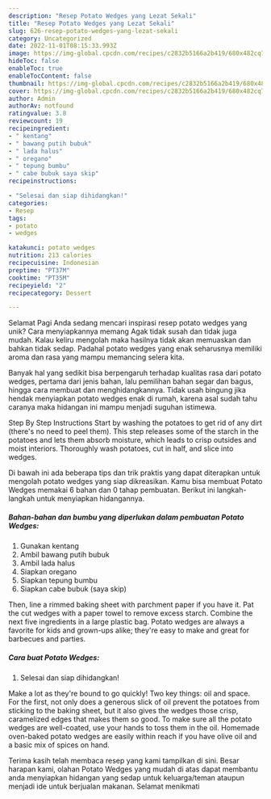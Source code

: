 ```yaml
---
description: "Resep Potato Wedges yang Lezat Sekali"
title: "Resep Potato Wedges yang Lezat Sekali"
slug: 626-resep-potato-wedges-yang-lezat-sekali
category: Uncategorized
date: 2022-11-01T08:15:33.993Z
image: https://img-global.cpcdn.com/recipes/c2832b5166a2b419/680x482cq70/potato-wedges-foto-resep-utama.jpg
hideToc: false
enableToc: true
enableTocContent: false
thumbnail: https://img-global.cpcdn.com/recipes/c2832b5166a2b419/680x482cq70/potato-wedges-foto-resep-utama.jpg
cover: https://img-global.cpcdn.com/recipes/c2832b5166a2b419/680x482cq70/potato-wedges-foto-resep-utama.jpg
author: Admin
authorAv: notfound
ratingvalue: 3.8
reviewcount: 19
recipeingredient:
- " kentang"
- " bawang putih bubuk"
- " lada halus"
- " oregano"
- " tepung bumbu"
- " cabe bubuk saya skip"
recipeinstructions:

- "Selesai dan siap dihidangkan!"
categories:
- Resep
tags:
- potato
- wedges

katakunci: potato wedges 
nutrition: 213 calories
recipecuisine: Indonesian
preptime: "PT37M"
cooktime: "PT35M"
recipeyield: "2"
recipecategory: Dessert

---
```



Selamat Pagi Anda sedang mencari inspirasi resep potato wedges yang unik? Cara menyiapkannya memang Agak tidak susah dan tidak juga mudah. Kalau keliru mengolah maka hasilnya tidak akan memuaskan dan bahkan tidak sedap. Padahal potato wedges yang enak seharusnya memiliki aroma dan rasa yang mampu memancing selera kita.


Banyak hal yang sedikit bisa berpengaruh terhadap kualitas rasa dari potato wedges, pertama dari jenis bahan, lalu pemilihan bahan segar dan bagus, hingga cara membuat dan menghidangkannya. Tidak usah bingung jika hendak menyiapkan potato wedges enak di rumah, karena asal sudah tahu caranya maka hidangan ini mampu menjadi suguhan istimewa.

Step By Step Instructions Start by washing the potatoes to get rid of any dirt (there&#39;s no need to peel them). This step releases some of the starch in the potatoes and lets them absorb moisture, which leads to crisp outsides and moist interiors. Thoroughly wash potatoes, cut in half, and slice into wedges.


Di bawah ini ada beberapa tips dan trik praktis yang dapat diterapkan untuk mengolah potato wedges yang siap dikreasikan. Kamu bisa membuat Potato Wedges memakai 6 bahan dan 0 tahap pembuatan. Berikut ini langkah-langkah untuk menyiapkan hidangannya.

<!--inarticleads1-->

##### Bahan-bahan dan bumbu yang diperlukan dalam pembuatan Potato Wedges:

1. Gunakan  kentang
1. Ambil  bawang putih bubuk
1. Ambil  lada halus
1. Siapkan  oregano
1. Siapkan  tepung bumbu
1. Siapkan  cabe bubuk (saya skip)


Then, line a rimmed baking sheet with parchment paper if you have it. Pat the cut wedges with a paper towel to remove excess starch. Combine the next five ingredients in a large plastic bag. Potato wedges are always a favorite for kids and grown-ups alike; they&#39;re easy to make and great for barbecues and parties. 

<!--inarticleads2-->

##### Cara buat Potato Wedges:


1. Selesai dan siap dihidangkan!

Make a lot as they&#39;re bound to go quickly! Two key things: oil and space. For the first, not only does a generous slick of oil prevent the potatoes from sticking to the baking sheet, but it also gives the wedges those crisp, caramelized edges that makes them so good. To make sure all the potato wedges are well-coated, use your hands to toss them in the oil. Homemade oven-baked potato wedges are easily within reach if you have olive oil and a basic mix of spices on hand. 

Terima kasih telah membaca resep yang kami tampilkan di sini. Besar harapan kami, olahan Potato Wedges yang mudah di atas dapat membantu anda menyiapkan hidangan yang sedap untuk keluarga/teman ataupun menjadi ide untuk berjualan makanan. Selamat menikmati
